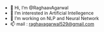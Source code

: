 - 👋 Hi, I’m @RaghaavAgarwal
- 👀 I’m interested in Artificial Intellegence
- 🌱 I’m working on NLP and Neural Network
- 📫 mail : raghavagarwal529@gmail.com

<!---
RaghaavAgarwal/RaghaavAgarwal is a ✨ special ✨ repository because its `README.md` (this file) appears on your GitHub profile.
You can click the Preview link to take a look at your changes.
--->
